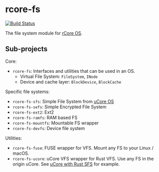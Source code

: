 # rcore-fs

[![Build Status](https://travis-ci.org/rcore-os/rcore-fs.svg?branch=master)](https://travis-ci.org/rcore-os/rcore-fs)

The file system module for [rCore OS](https://github.com/rcore-os/rCore).

## Sub-projects

Core:

* `rcore-fs`: Interfaces and utilities that can be used in an OS.
  * Virtual File System: `FileSystem`, `INode`
  * Device and cache layer: `BlockDevice`, `BlockCache`

Specific file systems:

* `rcore-fs-sfs`: Simple File System from [uCore OS](https://github.com/chyyuu/ucore_os_lab)
* `rcore-fs-sefs`: Simple Encrypted File System 
* `rcore-fs-ext2`: Ext2
* `rcore-fs-ramfs`: RAM based FS
* `rcore-fs-mountfs`: Mountable FS wrapper
* `rcore-fs-devfs`: Device file system

Utilities:

* `rcore-fs-fuse`: FUSE wrapper for VFS. Mount any FS to your Linux / macOS.
* `rcore-fs-ucore`: uCore VFS wrapper for Rust VFS. Use any FS in the origin uCore. See [uCore with Rust SFS](https://github.com/wangrunji0408/ucore_os_lab/tree/rust-fs/labcodes_answer/lab8_result) for example.